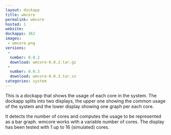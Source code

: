 ```yaml
---
layout: dockapp
title: wmcore
permalink: wmcore
hosted: 1
website:
dockapps: 362
images:
 - wmcore.png
versions:
 -
  number: 0.0.2
  download: wmcore-0.0.2.tar.gz
 -
  number: 0.0.3
  download: wmcore-0.0.3.tar.xz
categories: system
---
```

This is a dockapp that shows the usage of each core in the system.  The dockapp
splits into two displays, the upper one showing the common usage of the system
and the lower display showing one graph per each core.

It detects the number of cores and computes the usage to be represented as a bar
graph.  wmcore works with a variable number of cores.  The display has been
tested with 1 up to 16 (simulated) cores.
